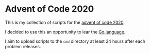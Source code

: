 # Advent of Code 2020

This is my collection of scripts for the [advent of code 2020](https://adventofcode.com/2020).

I decided to use this an opportunity to lear the [Go language](https://golang.org/).

I aim to upload scripts to the `cmd` directory at least 24 hours after each problem releases.
